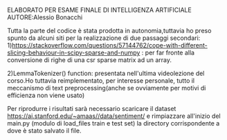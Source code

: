 ELABORATO PER ESAME FINALE DI INTELLIGENZA ARTIFICIALE
AUTORE:Alessio Bonacchi

Tutta la parte del codice è stata prodotta in autonomia,tuttavia ho preso spunto da alcuni siti per la realizzazione di due passaggi secondari:
1)https://stackoverflow.com/questions/57144762/cope-with-different-slicing-behaviour-in-scipy-sparse-and-numpy : per far fronte alla conversione di righe di una csr sparse matrix ad un array.

2)LemmaTokenizer() function: presentata nell'ultima videolezione del corso.Ho tuttavia reimplementato, per interesse personale, tutto il meccanismo di text preprocessing(anche se ovviamente per motivi di efficienza non viene usato)



Per riprodurre i risultati sarà necessario scaricare il dataset https://ai.stanford.edu/~amaas//data/sentiment/ e rimpiazzare all'inizio del main.py (modulo di load_files train e test set) la directory corrispondente a dove è stato salvato il file.
